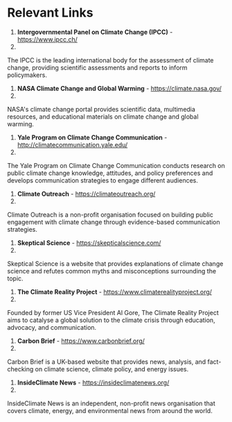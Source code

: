 # Relevant Links

1. **Intergovernmental Panel on Climate Change (IPCC)** - https://www.ipcc.ch/
2. 
The IPCC is the leading international body for the assessment of climate change, providing scientific assessments and reports to inform policymakers.

1. **NASA Climate Change and Global Warming** - https://climate.nasa.gov/
2. 
NASA's climate change portal provides scientific data, multimedia resources, and educational materials on climate change and global warming.

1. **Yale Program on Climate Change Communication** - http://climatecommunication.yale.edu/
2. 
The Yale Program on Climate Change Communication conducts research on public climate change knowledge, attitudes, and policy preferences and develops communication strategies to engage different audiences.

1. **Climate Outreach** - https://climateoutreach.org/
2. 
Climate Outreach is a non-profit organisation focused on building public engagement with climate change through evidence-based communication strategies.

1. **Skeptical Science** - https://skepticalscience.com/
2. 
Skeptical Science is a website that provides explanations of climate change science and refutes common myths and misconceptions surrounding the topic.

1. **The Climate Reality Project** - https://www.climaterealityproject.org/
2. 
Founded by former US Vice President Al Gore, The Climate Reality Project aims to catalyse a global solution to the climate crisis through education, advocacy, and communication.

1. **Carbon Brief** - https://www.carbonbrief.org/
2. 
Carbon Brief is a UK-based website that provides news, analysis, and fact-checking on climate science, climate policy, and energy issues.

1. **InsideClimate News** - https://insideclimatenews.org/
2. 
InsideClimate News is an independent, non-profit news organisation that covers climate, energy, and environmental news from around the world.
